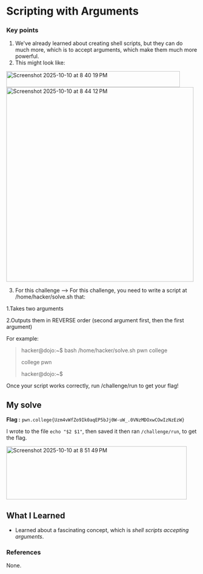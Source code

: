 # Scripting with Arguments
### Key points
1. We've already learned about creating shell scripts, but they can do much more, which is to accept arguments, which make them much more powerful.
2. This might look like:

<img width="458" height="42" alt="Screenshot 2025-10-10 at 8 40 19 PM" src="https://github.com/user-attachments/assets/8953b54c-80dd-478a-a460-63121b229330" />

<img width="494" height="512" alt="Screenshot 2025-10-10 at 8 44 12 PM" src="https://github.com/user-attachments/assets/aa267f30-0fae-4e82-97f6-e0fba55c0bcd" />

3. For this challenge --> For this challenge, you need to write a script at /home/hacker/solve.sh that:

 1.Takes two arguments

 2.Outputs them in REVERSE order (second argument first, then the first argument)

 For example:

 > hacker@dojo:~$ bash /home/hacker/solve.sh pwn college
 > 
 > college pwn
 > 
 > hacker@dojo:~$

 Once your script works correctly, run /challenge/run to get your flag!


## My solve
**Flag :** `pwn.college{Uzm4vWfZo9Ik0aqEP5bJj0W-uW_.0VNzMDOxwCOwIzNzEzW}`

I wrote to the file `echo "$2 $1"`, then saved it then ran `/challenge/run`, to get the flag.

<img width="476" height="140" alt="Screenshot 2025-10-10 at 8 51 49 PM" src="https://github.com/user-attachments/assets/1e794a1b-1e59-441e-93d6-3628fda93e56" />

## What I Learned
- Learned about a fascinating concept, which is _shell scripts accepting arguments_.

### References
None.
